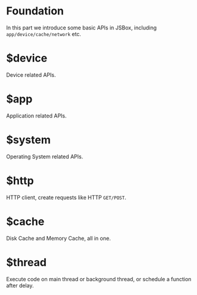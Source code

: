 # Foundation

In this part we introduce some basic APIs in JSBox, including `app/device/cache/network` etc.

# $device

Device related APIs.

# $app

Application related APIs.

# $system

Operating System related APIs.

# $http

HTTP client, create requests like HTTP `GET/POST`.

# $cache

Disk Cache and Memory Cache, all in one.

# $thread

Execute code on main thread or background thread, or schedule a function after delay.